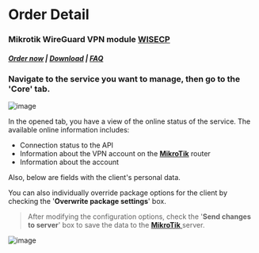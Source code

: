 # Order Detail

### Mikrotik WireGuard VPN module **[WISECP](https://puqcloud.com/link.php?id=78)** 

##### [Order now](https://puqcloud.com/index.php?rp=/store/wisecp-module-mikrotik-wireguard-vpn) | [Download](https://download.puqcloud.com/WISECP/Product/PUQ_WISECP-Mikrotik-WireGuard-VPN/) | [FAQ](https://faq.puqcloud.com/)

### Navigate to the service you want to manage, then go to the '**Core**' tab.

![image](https://github.com/PUQ-sp-z-o-o/WISECP-Module-Mikrotik-WireGuard-VPN/assets/81689153/874c93b6-7542-40a5-8d3b-91cf57040ca8)

In the opened tab, you have a view of the online status of the service. The available online information includes:

- Connection status to the API
- Information about the VPN account on the **[MikroTik](https://mikrotik.com/)** router
- Information about the account

Also, below are fields with the client's personal data.  
  
You can also individually override package options for the client by checking the '**Overwrite package settings**' box.

>After modifying the configuration options, check the '**Send changes to server**' box to save the data to the [**MikroTik** ](https://mikrotik.com/)server.

![image](https://github.com/PUQ-sp-z-o-o/WISECP-Module-Mikrotik-WireGuard-VPN/assets/81689153/fb7d1d38-8e29-4d7c-9712-9b78e7c3fc00)
